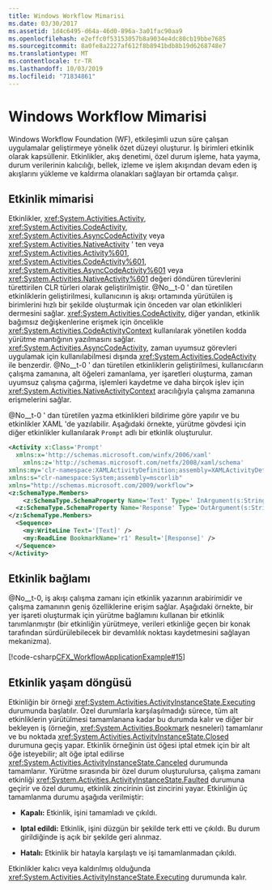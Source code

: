 ```yaml
---
title: Windows Workflow Mimarisi
ms.date: 03/30/2017
ms.assetid: 1d4c6495-d64a-46d0-896a-3a01fac90aa9
ms.openlocfilehash: e2effc0f53153057b8a9034e4dc80cb19bbe7685
ms.sourcegitcommit: 8a0fe8a2227af612f8b8941bdb8b19d6268748e7
ms.translationtype: MT
ms.contentlocale: tr-TR
ms.lasthandoff: 10/03/2019
ms.locfileid: "71834861"
---
```

# <a name="windows-workflow-architecture"></a>Windows Workflow Mimarisi
Windows Workflow Foundation (WF), etkileşimli uzun süre çalışan uygulamalar geliştirmeye yönelik özet düzeyi oluşturur. İş birimleri etkinlik olarak kapsüllenir. Etkinlikler, akış denetimi, özel durum işleme, hata yayma, durum verilerinin kalıcılığı, bellek, izleme ve işlem akışından devam eden iş akışlarını yükleme ve kaldırma olanakları sağlayan bir ortamda çalışır.  
  
## <a name="activity-architecture"></a>Etkinlik mimarisi  
 Etkinlikler, <xref:System.Activities.Activity>, <xref:System.Activities.CodeActivity>, <xref:System.Activities.AsyncCodeActivity> veya <xref:System.Activities.NativeActivity> ' ten veya <xref:System.Activities.Activity%601>, <xref:System.Activities.CodeActivity%601>, <xref:System.Activities.AsyncCodeActivity%601> veya <xref:System.Activities.NativeActivity%601> değeri döndüren türevlerini türettirilen CLR türleri olarak geliştirilmiştir. @No__t-0 ' dan türetilen etkinliklerin geliştirilmesi, kullanıcının iş akışı ortamında yürütülen iş birimlerini hızlı bir şekilde oluşturmak için önceden var olan etkinlikleri dermesini sağlar. <xref:System.Activities.CodeActivity>, diğer yandan, etkinlik bağımsız değişkenlerine erişmek için öncelikle <xref:System.Activities.CodeActivityContext> kullanılarak yönetilen kodda yürütme mantığının yazılmasını sağlar. <xref:System.Activities.AsyncCodeActivity>, zaman uyumsuz görevleri uygulamak için kullanılabilmesi dışında <xref:System.Activities.CodeActivity> ile benzerdir. @No__t-0 ' dan türetilen etkinliklerin geliştirilmesi, kullanıcıların çalışma zamanına, alt öğeleri zamanlama, yer işaretleri oluşturma, zaman uyumsuz çalışma çağırma, işlemleri kaydetme ve daha birçok işlev için <xref:System.Activities.NativeActivityContext> aracılığıyla çalışma zamanına erişmelerini sağlar.  
  
 @No__t-0 ' dan türetilen yazma etkinlikleri bildirime göre yapılır ve bu etkinlikler XAML 'de yazılabilir. Aşağıdaki örnekte, yürütme gövdesi için diğer etkinlikler kullanılarak `Prompt` adlı bir etkinlik oluşturulur.  
  
```xml  
<Activity x:Class='Prompt'  
  xmlns:x='http://schemas.microsoft.com/winfx/2006/xaml'  
    xmlns:z='http://schemas.microsoft.com/netfx/2008/xaml/schema'  
xmlns:my='clr-namespace:XAMLActivityDefinition;assembly=XAMLActivityDefinition'  
xmlns:s="clr-namespace:System;assembly=mscorlib"  
xmlns="http://schemas.microsoft.com/2009/workflow">  
<z:SchemaType.Members>  
    <z:SchemaType.SchemaProperty Name='Text' Type=' InArgument(s:String)' />  
  <z:SchemaType.SchemaProperty Name='Response' Type='OutArgument(s:String)' />  
</z:SchemaType.Members>  
  <Sequence>  
    <my:WriteLine Text='[Text]' />  
    <my:ReadLine BookmarkName='r1' Result='[Response]' />  
  </Sequence>  
</Activity>  
```  
  
## <a name="activity-context"></a>Etkinlik bağlamı  
 @No__t-0, iş akışı çalışma zamanı için etkinlik yazarının arabirimidir ve çalışma zamanının geniş özelliklerine erişim sağlar. Aşağıdaki örnekte, bir yer işareti oluşturmak için yürütme bağlamını kullanan bir etkinlik tanımlanmıştır (bir etkinliğin yürütmeye, verileri etkinliğe geçen bir konak tarafından sürdürülebilecek bir devamlılık noktası kaydetmesini sağlayan mekanizma).  
  
 [!code-csharp[CFX_WorkflowApplicationExample#15](~/samples/snippets/csharp/VS_Snippets_CFX/cfx_workflowapplicationexample/cs/program.cs#15)]  
  
## <a name="activity-life-cycle"></a>Etkinlik yaşam döngüsü  
 Etkinliğin bir örneği <xref:System.Activities.ActivityInstanceState.Executing> durumunda başlatılır. Özel durumlarla karşılaşılmadığı sürece, tüm alt etkinliklerin yürütülmesi tamamlanana kadar bu durumda kalır ve diğer bir bekleyen iş (örneğin, <xref:System.Activities.Bookmark> nesneleri) tamamlanır ve bu noktada <xref:System.Activities.ActivityInstanceState.Closed> durumuna geçiş yapar. Etkinlik örneğinin üst öğesi iptal etmek için bir alt öğe isteyebilir; alt öğe iptal edilirse <xref:System.Activities.ActivityInstanceState.Canceled> durumunda tamamlanır. Yürütme sırasında bir özel durum oluşturulursa, çalışma zamanı etkinliği <xref:System.Activities.ActivityInstanceState.Faulted> durumuna geçirir ve özel durumu, etkinlik zincirinin üst zincirini yayar. Etkinliğin üç tamamlanma durumu aşağıda verilmiştir:
  
- **Kapalı:** Etkinlik, işini tamamladı ve çıkıldı.  
  
- **Iptal edildi:** Etkinlik, işini düzgün bir şekilde terk etti ve çıkıldı. Bu durum girildiğinde iş açık bir şekilde geri alınmaz.  
  
- **Hatalı:** Etkinlik bir hatayla karşılaştı ve işi tamamlanmadan çıkıldı.  
  
 Etkinlikler kalıcı veya kaldırılmış olduğunda <xref:System.Activities.ActivityInstanceState.Executing> durumunda kalır.
